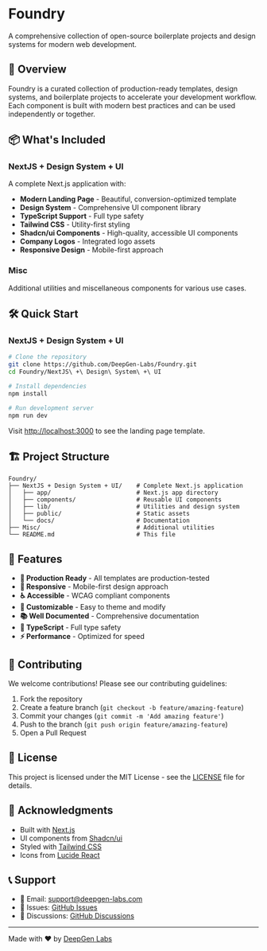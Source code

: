 # Foundry

A comprehensive collection of open-source boilerplate projects and design systems for modern web development.

## 🚀 Overview

Foundry is a curated collection of production-ready templates, design systems, and boilerplate projects to accelerate your development workflow. Each component is built with modern best practices and can be used independently or together.

## 📦 What's Included

### NextJS + Design System + UI
A complete Next.js application with:
- **Modern Landing Page** - Beautiful, conversion-optimized template
- **Design System** - Comprehensive UI component library
- **TypeScript Support** - Full type safety
- **Tailwind CSS** - Utility-first styling
- **Shadcn/ui Components** - High-quality, accessible UI components
- **Company Logos** - Integrated logo assets
- **Responsive Design** - Mobile-first approach

### Misc
Additional utilities and miscellaneous components for various use cases.

## 🛠️ Quick Start

### NextJS + Design System + UI

```bash
# Clone the repository
git clone https://github.com/DeepGen-Labs/Foundry.git
cd Foundry/NextJS\ +\ Design\ System\ +\ UI

# Install dependencies
npm install

# Run development server
npm run dev
```

Visit [http://localhost:3000](http://localhost:3000) to see the landing page template.

## 🏗️ Project Structure

```
Foundry/
├── NextJS + Design System + UI/    # Complete Next.js application
│   ├── app/                        # Next.js app directory
│   ├── components/                 # Reusable UI components
│   ├── lib/                        # Utilities and design system
│   ├── public/                     # Static assets
│   └── docs/                       # Documentation
├── Misc/                           # Additional utilities
└── README.md                       # This file
```

## 🎨 Features

- **🎯 Production Ready** - All templates are production-tested
- **📱 Responsive** - Mobile-first design approach
- **♿ Accessible** - WCAG compliant components
- **🎨 Customizable** - Easy to theme and modify
- **📚 Well Documented** - Comprehensive documentation
- **🔧 TypeScript** - Full type safety
- **⚡ Performance** - Optimized for speed

## 🤝 Contributing

We welcome contributions! Please see our contributing guidelines:

1. Fork the repository
2. Create a feature branch (`git checkout -b feature/amazing-feature`)
3. Commit your changes (`git commit -m 'Add amazing feature'`)
4. Push to the branch (`git push origin feature/amazing-feature`)
5. Open a Pull Request

## 📄 License

This project is licensed under the MIT License - see the [LICENSE](LICENSE) file for details.

## 🌟 Acknowledgments

- Built with [Next.js](https://nextjs.org/)
- UI components from [Shadcn/ui](https://ui.shadcn.com/)
- Styled with [Tailwind CSS](https://tailwindcss.com/)
- Icons from [Lucide React](https://lucide.dev/)

## 📞 Support

- 📧 Email: [support@deepgen-labs.com](mailto:support@deepgen-labs.com)
- 🐛 Issues: [GitHub Issues](https://github.com/DeepGen-Labs/Foundry/issues)
- 💬 Discussions: [GitHub Discussions](https://github.com/DeepGen-Labs/Foundry/discussions)

---

Made with ❤️ by [DeepGen Labs](https://github.com/DeepGen-Labs) 